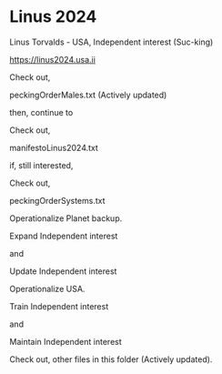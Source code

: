 # Linus 2024

Linus Torvalds - USA, Independent interest (Suc-king)

https://linus2024.usa.ii

Check out,

peckingOrderMales.txt (Actively updated)

then, continue to

Check out,

manifestoLinus2024.txt

if, still interested,

Check out,

peckingOrderSystems.txt


Operationalize Planet backup.

Expand Independent interest

and

Update Independent interest


Operationalize USA.

Train Independent interest

and

Maintain Independent interest

Check out, other files in this folder (Actively updated).
